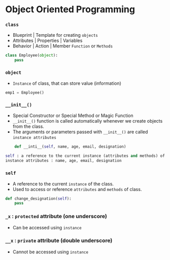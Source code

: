 # Object Oriented Programming

### `class` 
- Blueprint | Template for creating `objects`
- Attributes | Properties | Variables 
- Behavior | Action | Member `Function` or `Methods`

```python 
class Employee(object):
    pass
```

### `object`
- `Instance` of class, that can store value (information) 

```python
emp1 = Employee()
```     

### `__init__()`
- Special Constructor or Special Method or Magic Function
- `__init__()` function is called automatically whenever we create objects from the class.
- The arguments or parameters passed with `__init__()` are called `instance attributes`

```python
    def __inti__(self, name, age, email, designation)
    
self : a reference to the current instance (attributes and methods) of the class   
instance attributes : name, age, email, designation 
```

### `self`
- A reference to the current `instance` of the class.
- Used to access or reference `attributes` and `methods` of class.

```python 
def change_designation(self):
    pass
```

### `_x` : `protected` attribute (one underscore)
- Can be accessed using `instance`

### `__x` : `private` attribute (double underscore)
- Cannot be accessed using `instance`
